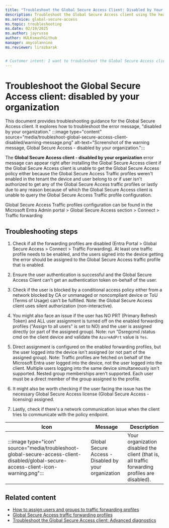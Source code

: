 ```yaml
---
title: "Troubleshoot the Global Secure Access Client: Disabled by Your Organization"
description: Troubleshoot the Global Secure Access client using the health check tab in the advanced diagnostics utility.
ms.service: global-secure-access
ms.topic: troubleshooting
ms.date: 02/19/2025
ms.author: jayrusso
author: HULKsmashGithub
manager: amycolannino
ms.reviewer: lirazbarak


# Customer intent: I want to troubleshoot the Global Secure Access client when I see the "disabled by your organization" error message.
---
```

# Troubleshoot the Global Secure Access client: disabled by your organization
This document provides troubleshooting guidance for the Global Secure Access client. It explores how to troubleshoot the error message, "disabled by your organization."
:::image type="content" source="media/troubleshoot-global-secure-access-client-disabled/warning-message.png" alt-text="Screenshot of the warning message, Global Secure Access - disabled by your organization.":::

The **Global Secure Access client - disabled by your organization** error message can appear right after installing the Global Secure Access client if the Global Secure Access client is unable to get the Global Secure Access policy either because the Global Secure Access Traffic profiles weren't enabled in the tenant the device and user belong to or if user isn't authorized to get any of the Global Secure Access traffic profiles or lastly due to any reason because of which the Global Secure Access client is unable to query the Global Secure Access Traffic profile configuration. 

Global Secure Access Traffic profiles configuration can be found in the Microsoft Entra Admin portal > Global Secure Access section > Connect > Traffic forwarding 

## Troubleshooting steps    
1. Check if all the forwarding profiles are disabled (Entra Portal > Global Secure Access > Connect > Traffic Forwarding). At least one traffic profile needs to be enabled, and the users signed into the device getting the error should be assigned to the Global Secure Access traffic profile that is enabled. 

1. Ensure the user authentication is successful and the Global Secure Access Client can't get an authentication token on-behalf of the user. 

1. Check if the user is blocked by a conditional access policy either from a network blocked by CA or unmanaged or noncompliant device or ToU (Terms of Usage) can't be fulfilled. Note: the Global Secure Access client uses silent authorization (non-interactive). 

1. You might also face an issue if the user has NO PRT (Primary Refresh Token) and ALL user assignment is turned off on the enabled forwarding profiles ("Assign to all users" is set to NO) and the user is assigned directly (or part of the assigned group). Note: run "Dsregcmd /status cmd on the client device and validate the `AzureAdPrt` value is `Yes`. 

1. Direct assignment is configured on the enabled forwarding profiles, but the user logged into the device isn't assigned (or not part of the assigned group). Note: Traffic profiles are fetched on behalf of the Microsoft Entra user logged into the device, not the user logged into the client. Multiple users logging into the same device simultaneously isn't supported. Nested group memberships aren't supported. Each user must be a direct member of the group assigned to the profile. 

1. It might also be worth checking if  the user facing the issue has the necessary Global Secure Access license (Global Secure Access - licensing) assigned. 

1. Lastly, check if there's a network communication issue when the client tries to communicate with the policy endpoint. 




|Icon    |Message    |Description    |
|---------|---------|---------|
|:::image type="icon" source="media/troubleshoot-global-secure-access-client-disabled/global-secure-access-client-icon-warning.png":::	|Global Secure Access - Disabled by your organization	|Your organization disabled the client (that is, all traffic forwarding profiles are disabled).    |



## Related content
- [How to assign users and groups to traffic forwarding profiles](how-to-manage-users-groups-assignment.md)   
- [Global Secure Access traffic forwarding profiles](concept-traffic-forwarding.md)   
- [Troubleshoot the Global Secure Access client: Advanced diagnostics](troubleshoot-global-secure-access-client-advanced-diagnostics.md)   
